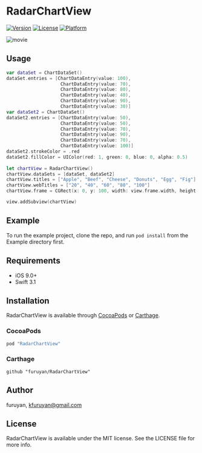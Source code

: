# RadarChartView

[![Version](https://img.shields.io/cocoapods/v/RadarChartView.svg?style=flat)](http://cocoapods.org/pods/RadarChartView)
[![License](https://img.shields.io/cocoapods/l/RadarChartView.svg?style=flat)](http://cocoapods.org/pods/RadarChartView)
[![Platform](https://img.shields.io/cocoapods/p/RadarChartView.svg?style=flat)](http://cocoapods.org/pods/RadarChartView)

![movie](https://user-images.githubusercontent.com/6193319/29426495-c757f76a-83c1-11e7-9e83-f1dd98e152c0.gif)

## Usage

```swift
var dataSet = ChartDataSet()
dataSet.entries = [ChartDataEntry(value: 100),
                    ChartDataEntry(value: 70),
                    ChartDataEntry(value: 80),
                    ChartDataEntry(value: 40),
                    ChartDataEntry(value: 90),
                    ChartDataEntry(value: 30)]
var dataSet2 = ChartDataSet()
dataSet2.entries = [ChartDataEntry(value: 50),
                    ChartDataEntry(value: 50),
                    ChartDataEntry(value: 70),
                    ChartDataEntry(value: 90),
                    ChartDataEntry(value: 70),
                    ChartDataEntry(value: 100)]
dataSet2.strokeColor = .red
dataSet2.fillColor = UIColor(red: 1, green: 0, blue: 0, alpha: 0.5)
        
let chartView = RadarChartView()
chartView.dataSets = [dataSet, dataSet2]
chartView.titles = ["Apple", "Beef", "Cheese", "Donuts", "Egg", "Fig"]
chartView.webTitles = ["20", "40", "60", "80", "100"]
chartView.frame = CGRect(x: 0, y: 100, width: view.frame.width, height: view.frame.width)

view.addSubview(chartView)
```

## Example

To run the example project, clone the repo, and run `pod install` from the Example directory first.

## Requirements
- iOS 9.0+
- Swift 3.1

## Installation

RadarChartView is available through [CocoaPods](http://cocoapods.org) or [Carthage](https://github.com/Carthage/Carthage).

### CocoaPods

```ruby
pod "RadarChartView"
```

### Carthage

```
github "furuyan/RadarChartView"
```

## Author

furuyan, kfuruyan@gmail.com

## License

RadarChartView is available under the MIT license. See the LICENSE file for more info.
